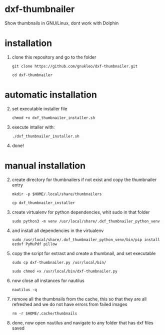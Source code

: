 # dxf-thumbnailer
Show thumbnails in GNU/Linux, dont work with Dolphin

# installation
1. clone this repository and go to the folder
    ```
   git clone https://github.com/gnukleo/dxf-thumbnailer.git
    ```
    ```
   cd dxf-thumbnailer
   ```
# automatic installation
2. set executable installer file
   ```
   chmod +x dxf_thumbnailer_installer.sh
   ```
3. execute intaller with:
   ```
   ./dxf_thumbnailer_installer.sh
   ```
4. done!

# manual installation
2. create directory for thumbnailers if not exist and copy the thumbnailer entry
   ```
   mkdir -p $HOME/.local/share/thumbnailers
   ```
   ```
   cp dxf_thumbnailer_installer
   ```
3. create virtualenv for python dependencies, whit sudo in that folder
   ```
   sudo python3 -m venv /usr/local/share/.dxf_thumbnailer_python_venv
   ```
4. and install all dependencies in the virtualenv
   ```
   sudo /usr/local/share/.dxf_thumbnailer_python_venv/bin/pip install ezdxf PyMuPdf pillow
   ```
5. copy the script for extract and create a thumbnail, and set executable
   ```
   sudo cp dxf-thumbnailer.py /usr/local/bin/
   ```
   ```
   sudo chmod +x /usr/local/bin/dxf-thumbnailer.py
   ```
6. now close all instances for nautilus
   ```
   nautilus -q
   ```
7. remove all the thumbnails from the cache, this so that they are all refreshed and we do not have errors from failed images
   ```
   rm -r $HOME/.cache/thumbnails
   ```
8. done, now open nautilus and navigate to any folder that has dxf files saved
